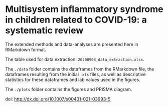 # Multisystem inflammatory syndrome in children related to COVID-19: a systematic review

The extended methods and data-analyses are presented here in RMarkdown format. 

The table used for data extraction: `20200903_data_extraction.xlsx`.

The `./data` folder contains the dataframes from the RMarkdown file, the dataframes resulting from the initial `.xls` files, as well as descriptive statistics for these dataframes and lab values used in the figures. 

The `./plots` folder contains the figures and PRISMA diagram. 

doi: http://dx.doi.org/10.1007/s00431-021-03993-5
